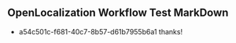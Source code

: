 ## OpenLocalization Workflow Test MarkDown
* a54c501c-f681-40c7-8b57-d61b7955b6a1 thanks!

<!--HONumber=Aug16_HO4-->


